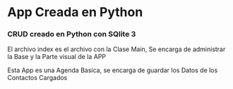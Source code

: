 <h1> App Creada en Python</h1>


<h3> CRUD creado en Python con SQlite 3</h3>
<p> El archivo index es el archivo con la Clase Main, Se encarga de administrar la Base y la Parte visual de la APP</p>
<p> Esta App es una Agenda Basica, se encarga de guardar los Datos de los Contactos Cargados</p>

